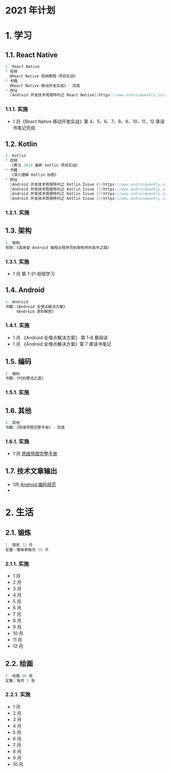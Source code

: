# 2021 年计划

# 1. 学习

## 1.1. React Native

```java
1. React Native
* 视频
  《React Native 视频教程-项目实战》
* 书籍
  《React Native 移动开发实战》- 完成
* 网址
  [Android 开发技术周报特刊之 React Native](https://www.androidweekly.io/android-dev-special-weekly-react-native-issue-0/)
```

### 1.1.1. 实施

* 1 月《React Native 移动开发实战》第 4、5、6、7、8、9、10、11、12 章读书笔记完成

## 1.2. Kotlin

```java
2. Kotlin
* 视频
  《黑马 2018 最新 kotlin 项目实战》
* 书籍
  《深入理解 Kotlin 协程》
* 网址
  [Android 开发技术周报特刊之 Kotlin Issue 0](https://www.androidweekly.io/android-dev-special-weekly-kotlin-issue-0/)
  [Android 开发技术周报特刊之 Kotlin Issue 1](https://www.androidweekly.io/android-dev-special-weekly-kotlin-issue-1/)
  [Android 开发技术周报特刊之 Kotlin Issue 2](https://www.androidweekly.io/android-dev-special-weekly-kotlin-issue-2/)
  [Android 开发技术周报特刊之 Kotlin Issue 3](https://www.androidweekly.io/android-dev-special-weekly-kotlin-issue-3/)
```

### 1.2.1. 实施



## 1.3. 架构

```java
3. 架构 
视频：《高焕堂-Android 编程从程序员到架构师的高手之路》
```

### 1.3.1. 实施

* 1 月 第 1-21 视频学习

## 1.4. Android

```java
4. Android
书籍：《Android 全埋点解决方案》
     《Android 进阶解密》
```

### 1.4.1. 实施

* 1 月 《Android 全埋点解决方案》 第 1-8 章阅读
* 1 月 《Android 全埋点解决方案》第 7 章读书笔记

## 1.5. 编码

```java
5. 编码
书籍：《代码整洁之道》
```

### 1.5.1. 实施



## 1.6. 其他

```java
6. 其他
书籍：《思维导图完整手册》- 完成
```

### 1.6.1. 实施

* 1 月 [思维导图完整手册](https://github.com/ZhangMiao147/android_learning_notes/blob/master/BookNote/非技术书籍/思维导图完整手册.md)

  

## 1.7. 技术文章输出

* 1月 [Android 编码规范](https://github.com/ZhangMiao147/android_learning_notes/tree/master/Android/Android编码规范)
* 

# 2. 生活

## 2.1. 锻炼

```java
1. 锻炼 12 月
定量：健身房每月 10 次
```

### 2.1.1. 实施

* 1 月
* 2 月
* 3 月
* 4 月
* 5 月
* 6 月
* 7 月
* 8 月
* 9 月
* 10 月
* 11 月
* 12 月

## 2.2. 绘画

```java
2. 绘画 60 张
定量：每月 5 张
```

### 2.2.1. 实施

* 1 月
* 2 月
* 3 月
* 4 月
* 5 月
* 6 月
* 7 月
* 8 月
* 9 月
* 10 月

